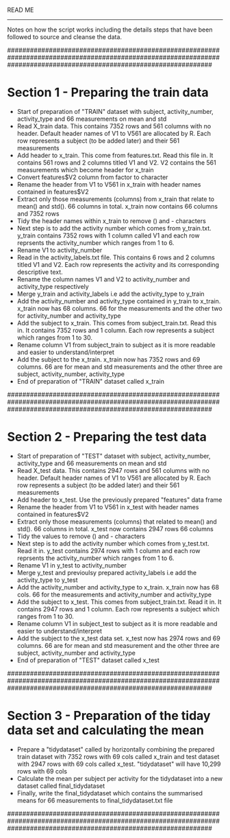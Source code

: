 READ ME
_______

Notes on how the script works including the details steps that have been followed to source and cleanse the data.

######################################################################################################################################################################

# Section 1 - Preparing the train data

- Start of preparation of "TRAIN" dataset with subject, activity_number, activity_type and 66 measurements on mean and std
- Read X_train data. This contains 7352 rows and 561 columns with no header. Default header names of V1 to V561 are allocated by R.
  Each row represents a subject (to be added later) and their 561 measurements
- Add header to x_train. This come from features.txt. Read this file in. 
  It contains 561 rows and 2 columns titled V1 and V2.
  V2 contains the 561 measurements which become header for x_train
- Convert features$V2 column from factor to character
- Rename the header from V1 to V561 in x_train with header names contained in features$V2
- Extract only those measurements (columns)  from x_train that relate to mean() and std(). 66 columns in total.
  x_train now contains 66 columns and 7352 rows
- Tidy the header names within x_train to remove () and - characters
- Next step is to add the activity number which comes from y_train.txt.
  y_train contains 7352 rows with 1 column called V1 and each row reprsents the activity_number which ranges from 1 to 6.
- Rename V1 to activity_number
- Read in the activity_labels.txt file. This contains 6 rows and 2 columns titled V1 and V2. 
  Each row represents the activity and its corresponding descriptive text.
- Rename the column names V1 and V2 to activity_number and activity_type respectively
- Merge y_train and activity_labels i.e add the activity_type to y_train
- Add the activity_number and activity_type contained in y_train to x_train. x_train now has 68 columns. 
  66 for the measurements and the other two for activity_number and activity_type
- Add the subject to x_train. This comes from subject_train.txt. Read this in.
  It contains 7352 rows and 1 column. Each row represents a subject which ranges from 1 to 30.
- Rename column V1 from subject_train to subject as it is more readable and easier to understand/interpret
- Add the subject to the x_train.
  x_train now has 7352 rows and 69 columns. 
  66 are for mean and std measurements and the other three are subject, activity_number, activity_type
- End of preparation of "TRAIN" dataset called x_train

######################################################################################################################################################################

# Section 2 - Preparing the test data

- Start of preparation of "TEST" dataset with subject, activity_number, activity_type and 66 measurements on mean and std
- Read X_test data. This contains 2947 rows and 561 columns with no header. Default header names of V1 to V561 are allocated by R.
  Each row represents a subject (to be added later) and their 561 measurements
- Add header to x_test. Use the previously prepared "features" data frame
- Rename the header from V1 to V561 in x_test with header names contained in features$V2
- Extract only those measurements (columns) that related to mean() and std(). 66 columns in total.
  x_test now contains 2947 rows 66 columns 
- Tidy the values to remove () and - characters
- Next step is to add the activity number which comes from y_test.txt. Read it in.
  y_test contains 2974 rows with 1 column and each row reprsents the activity_number which ranges from 1 to 6.
- Rename V1 in y_test to activity_number
- Merge y_test and previoulsy prepared activity_labels i.e add the activity_type to y_test
- Add the activity_number and activity_type to x_train. 
  x_train now has 68 cols. 66 for the measurements and activity_number and activity_type
- Add the subject to x_test. This comes from subject_train.txt. Read it in.
  It contains 2947 rows and 1 column. Each row represents a subject which ranges from 1 to 30.
- Rename column V1 in subject_test to subject as it is more readable and easier to understand/interpret
- Add the subject to the x_test data set. x_test now has 2974 rows and 69 columns. 
  66 are for mean and std measurement and the other three are subject, activity_number and activity_type
- End of preparation of "TEST" dataset called x_test

######################################################################################################################################################################
# Section 3 - Preparation of the tiday data set and calculating the mean

- Prepare a "tidydataset" called by horizontally combining the prepared train dataset with 7352 rows with 69 cols called x_train
  and test dataset with 2947 rows with 69 cols called x_test.
  "tidydataset" will have 10,299 rows with 69 cols
- Calculate the mean per subject per activity for the tidydataset into a new dataset called final_tidydataset 
- Finally, write the final_tidydataset which contains the summarised means for 66 measurements to final_tidydataset.txt file

######################################################################################################################################################################